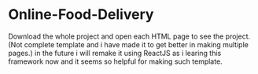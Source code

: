 # Online-Food-Delivery
Download the whole project and open each HTML page to see the project.
(Not complete template and i have made it to get better in making multiple pages.)
in the future i will remake it using ReactJS as i learing this framework now and it seems so helpful for making such template.
